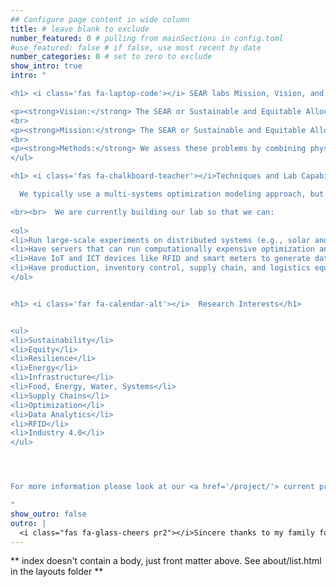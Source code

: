 ```yaml
---
## Configure page content in wide column
title: # leave blank to exclude
number_featured: 0 # pulling from mainSections in config.toml
#use_featured: false # if false, use most recent by date
number_categories: 0 # set to zero to exclude
show_intro: true
intro: "

<h1> <i class='fas fa-laptop-code'></i> SEAR labs Mission, Vision, and Methods</h1>

<p><strong>Vision:</strong> The SEAR or Sustainable and Equitable Allocation of Resources Lab believes that by creating systems that properly allocate resources, we can sustainably, equitably, and resiliently meet society's needs for food, energy, and water while maintaining a high standard of living.</p>
<br>
<p><strong>Mission:</strong> The SEAR or Sustainable and Equitable Allocation of Resources lab investigates how communities, companies, and countries can allocate their limited resources in a way that maximizes their desired outcomes in a sustainable, equitable, and resilient but also elegant way.</p>
<br>
<p><strong>Methods:</strong> We assess these problems by combining physical experimentation, data analytics, and stochastic systems optimization to provide actionable decisions and/or create scalable prototypes.</p>
</ul>

<h1> <i class='fas fa-chalkboard-teacher'></i>Techniques and Lab Capabilities</h1>

  We typically use a multi-systems optimization modeling approach, but have used other methods like regression, machine learning, systems dynamics, and agent-based modeling simulation techniques.

<br><br>  We are currently building our lab so that we can: 
  
<ol>
<li>Run large-scale experiments on distributed systems (e.g., solar and RWH), smart buildings, net-zero homes, autonomous transportation, and electric vehicle charging. </li>
<li>Have servers that can run computationally expensive optimization and simulation models, perform data analytics, monitor and control connected devices, and store large amounts of data; </li>
<li>Have IoT and ICT devices like RFID and smart meters to generate data and monitor research activities;</li>
<li>Have production, inventory control, supply chain, and logistics equipment such as 3D printers and a conveyor system.</li>
</ol>


<h1> <i class='far fa-calendar-alt'></i>  Research Interests</h1>


<ul>
<li>Sustainability</li>
<li>Equity</li>
<li>Resilience</li>
<li>Energy</li>
<li>Infrastructure</li>
<li>Food, Energy, Water, Systems</li>
<li>Supply Chains</li>
<li>Optimization</li>
<li>Data Analytics</li>
<li>RFID</li>
<li>Industry 4.0</li>
</ul>




For more information please look at our <a href='/project/'> current projects </a>.

"
show_outro: false
outro: |
  <i class="fas fa-glass-cheers pr2"></i>Sincere thanks to my family for all their love and support!
---
```


** index doesn't contain a body, just front matter above.
See about/list.html in the layouts folder **